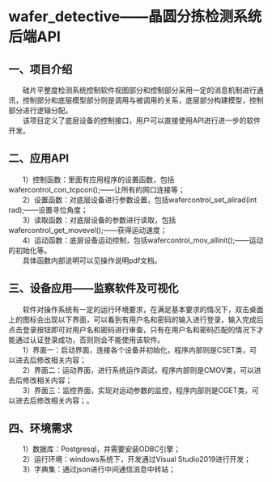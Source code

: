 # wafer_detective——晶圆分拣检测系统后端API
## 一、项目介绍
  &emsp;&emsp;硅片平整度检测系统控制软件视图部分和控制部分采用一定的消息机制进行通讯，控制部分和底层模型部分则是调用与被调用的关系，底层部分构建模型，控制部分进行逻辑分配。\
  &emsp;&emsp;该项目定义了底层设备的控制接口，用户可以直接使用API进行进一步的软件开发。
## 二、应用API
  &emsp;&emsp;1）控制函数：里面有应用程序的设置函数，包括 wafercontrol_con_tcpcon();——让所有的网口连接等；\
  &emsp;&emsp;2）设置函数：对底层设备进行参数设置，包括wafercontrol_set_alirad(int rad);——设置寻位角度；\
  &emsp;&emsp;3）读取函数：对底层设备的参数进行读取，包括wafercontrol_get_movevel();——获得运动速度；\
  &emsp;&emsp;4）运动函数：底层设备运动控制，包括wafercontrol_mov_allinit();——运动的初始化等。\
   &emsp;&emsp;具体函数内部说明可以见操作说明pdf文档。
## 三、设备应用——监察软件及可视化
  &emsp;&emsp;软件对操作系统有一定的运行环境要求，在满足基本要求的情况下，双击桌面上的图标会出现以下界面，可以看到有用户名和密码的输入进行登录，输入完成后点击登录按钮即可对用户名和密码进行审查，只有在用户名和密码匹配的情况下才能通过认证登录成功，否则则会不能使用该软件。\
  &emsp;&emsp;1）界面一：启动界面，连接各个设备并初始化，程序内部则是CSET类，可以进去后修改相关内容；\
  &emsp;&emsp;2）界面二：运动界面，进行系统运作调试，程序内部则是CMOV类，可以进去后修改相关内容；\
  &emsp;&emsp;3）界面三：监控界面，实现对运动参数的监控，程序内部则是CGET类，可以进去后修改相关内容；。
## 四、环境需求
  &emsp;&emsp;1）数据库：Postgresql，并需要安装ODBC引擎；\
  &emsp;&emsp;2）运行环境：windows系统下，开发通过Visual Studio2019进行开发；\
  &emsp;&emsp;3）字典集：通过json进行中间通信消息中转站；
